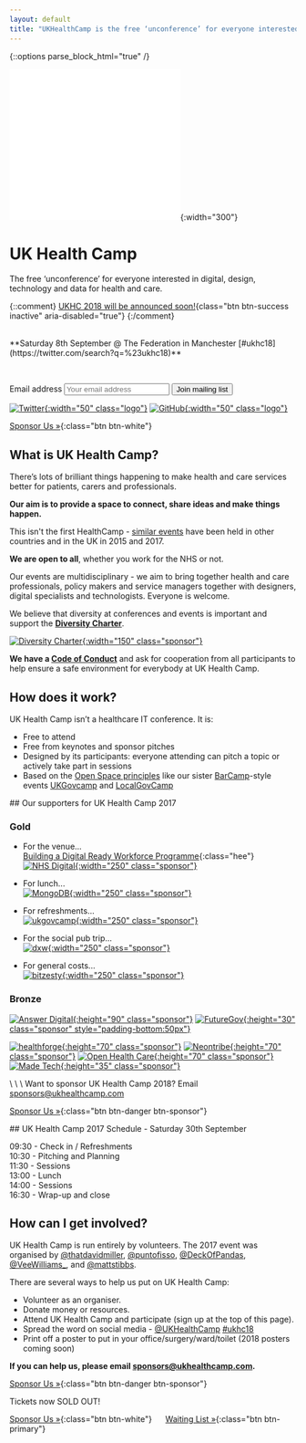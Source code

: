 ```yaml
---
layout: default
title: "UKHealthCamp is the free ‘unconference’ for everyone interested in digital, design and data for health and care"
---
```

{::options parse_block_html="true" /}

<div class="jumbotron">

![UKHealthCamp Logo](images/ukhealthcamp_logo.png){:width="300"}

# UK Health Camp
The free ‘unconference’ for everyone interested in digital, design, technology and data for health and care.

{::comment}
[UKHC 2018 will be announced soon!](https://ti.to/ukhealthcamp/2017){class="btn btn-success inactive" aria-disabled="true"}
{:/comment}

<br>
**Saturday 8th September @ The Federation in Manchester
[#ukhc18](https://twitter.com/search?q=%23ukhc18)**

<br><!-- [Tickets SOLD OUT](https://ti.to/ukhealthcamp/2017) -->

<form action="//ukhealthcamp.us11.list-manage.com/subscribe/post?u=d6e1cdf0510d674a480518c55&amp;id=359b65b939" method="post">
<label class="sr-only" for="mce-EMAIL">Email address</label>
<input type="email" name="EMAIL" id="mce-EMAIL" placeholder="Your email address">
<button type="submit" class="btn btn-info" name="subscribe" id="mc-embedded-subscribe">Join mailing list</button>
</form>

[![Twitter](images/twitter_logo.png){:width="50" class="logo"}](https://twitter.com/UKHealthCamp)
[![GitHub](images/github_logo.png){:width="50" class="logo"}](https://github.com/UKHealthCamp)

</div>

<div class="section cta">

[Sponsor Us &raquo;][1]{:class="btn btn-white"} 

[1]: https://paper.dropbox.com/doc/UKHealthCamp-sponsorship-VwrXp3lWzdGRqQo1PGf13
[2]: https://ti.to/ukhealthcamp/2017

<!--
&nbsp;&nbsp;&nbsp;&nbsp; [Sign Up &raquo;][2]{:class="btn btn-primary"}
-->

</div>


<div class="section">

## What is UK Health Camp?
There’s lots of brilliant things happening to make health and care services better for patients, carers and professionals.

**Our aim is to provide a space to connect, share ideas and make things happen.**

This isn't the first HealthCamp - [similar events](https://en.wikipedia.org/wiki/HealthCamp) have been held in other countries and in the UK in 2015 and 2017.

**We are open to all**, whether you work for the NHS or not.

Our events are multidisciplinary - we aim to bring together health and care professionals, policy makers and service managers together with designers, digital specialists and technologists. Everyone is welcome.

We believe that diversity at conferences and events is important and support the **[Diversity Charter](https://diversitycharter.org/)**.  

[![Diversity Charter](images/diversitycharter_small.png){:width="150" class="sponsor"}](https://diversitycharter.org/)  

**We have a [Code of Conduct](/code-of-conduct)** and ask for cooperation from all participants to help ensure a safe environment for everybody at UK Health Camp.  



</div>


<div class="section blue">

## How does it work?
UK Health Camp isn’t a healthcare IT conference. It is:

- Free to attend
- Free from keynotes and sponsor pitches
- Designed by its participants: everyone attending can pitch a topic or actively take part in sessions
- Based on the [Open Space principles](https://en.wikipedia.org/wiki/Open_Space_Technology) like our sister [BarCamp](http://barcamp.org)-style events [UKGovcamp](http://www.ukgovcamp.com) and [LocalGovCamp](http://localgovdigital.info/localgovcamp/) 

</div>

<div class="section">
## Our supporters for UK Health Camp 2017

### Gold

* For the venue...  
[Building a Digital Ready Workforce Programme](https://hee.nhs.uk/our-work/developing-our-workforce/building-digital-ready-workforce){:class="hee"}  
[![NHS Digital](images/sponsors-17/gold-nhsdigital-color.png){:width="250" class="sponsor"}](https://www.digital.nhs.uk/)

* For lunch...  
[![MongoDB](images/sponsors-17/gold-mongodb-rgb.jpg){:width="250" class="sponsor"}](https://www.mongodb.com/)

* For refreshments...  
[![ukgovcamp](images/sponsors-17/bronze-ukgovcamp-color.png){:width="250" class="sponsor"}](https://www.ukgovcamp.com/)

* For the social pub trip...  
[![dxw](images/sponsors-17/gold-dxw-color.png){:width="250" class="sponsor"}](https://www.dxw.com/)  

* For general costs...  
[![bitzesty](images/sponsors-17/gold-bitzesty-black.png){:width="250" class="sponsor"}](https://bitzesty.com/)  

### Bronze

[![Answer Digital](images/sponsors-17/bronze-answerdigitalhealth.jpg){:height="90" class="sponsor"}](http://www.answerdigital.com/)
[![FutureGov](images/sponsors-17/bronze-futuregov-black.png){:height="30" class="sponsor" style="padding-bottom:50px"}](https://www.wearefuturegov.com/)

[![healthforge](images/sponsors-17/bronze-healthforge-color.jpeg){:height="70" class="sponsor"}](http://healthforge.io/)
[![Neontribe](images/sponsors-17/bronze-neontribe-black.png){:height="70" class="sponsor"}](https://www.neontribe.co.uk/)
[![Open Health Care](images/sponsors-17/bronze-openhealthcare.png){:height="70" class="sponsor"}](http://openhealthcare.org.uk/)
[![Made Tech](images/sponsors-17/made-tech-bwg-logo-small.png){:height="35" class="sponsor"}](https://www.madetech.com/)  

\\
\\
\\
Want to sponsor UK Health Camp 2018? Email [sponsors@ukhealthcamp.com](mailto:sponsors@ukhealthcamp.com)

[Sponsor Us &raquo;][1]{:class="btn btn-danger btn-sponsor"}

</div>

<div class="section orange">
## UK Health Camp 2017 Schedule - Saturday 30th September

09:30 - Check in / Refreshments  
10:30 - Pitching and Planning  
11:30 - Sessions  
13:00 - Lunch  
14:00 - Sessions  
16:30 - Wrap-up and close  

</div>

<div class="section blue">

## How can I get involved?
UK Health Camp is run entirely by volunteers. The 2017 event was organised by [@thatdavidmiller](http://twitter.com/thatdavidmiller), [@puntofisso](http://twitter.com/puntofisso), [@DeckOfPandas](http://twitter.com/deckofpandas), [@VeeWilliams_](http://twitter.com/VeeWilliams_), and [@mattstibbs](http://twitter.com/mattstibbs).

There are several ways to help us put on UK Health Camp:
- Volunteer as an organiser.
- Donate money or resources.
- Attend UK Health Camp and participate (sign up at the top of this page).
- Spread the word on social media - [@UKHealthCamp](https://twitter.com/UKHealthCamp) [#ukhc18](https://twitter.com/search?q=%23ukhc18&amp;src=typd)
- Print off a poster to put in your office/surgery/ward/toilet (2018 posters coming soon)<!--([one colour](branding/posters/poster_mono.pdf), [two colours](branding/posters/poster_twocolours.pdf)) -->

**If you can help us, please email [sponsors@ukhealthcamp.com](mailto:sponsors@ukhealthcamp.com).**

[Sponsor Us &raquo;][1]{:class="btn btn-danger btn-sponsor"}

</div>


<div class="section cta">

Tickets now SOLD OUT!

[Sponsor Us &raquo;][1]{:class="btn btn-white"}
&nbsp;&nbsp;&nbsp;&nbsp; [Waiting List &raquo;][2]{:class="btn btn-primary"}

</div>
